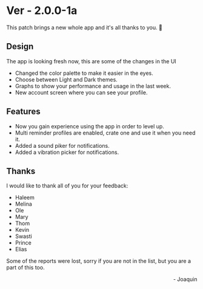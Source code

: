 # Ver - 2.0.0-1a

This patch brings a new whole app and it's all thanks to you. :tada:

## Design

The app is looking fresh now, this are some of the changes in the UI

- Changed the color palette to make it easier in the eyes.
- Choose between Light and Dark themes.
- Graphs to show your performance and usage in the last week.
- New account screen where you can see your profile.

## Features

- Now you gain experience using the app in order to level up.
- Multi reminder profiles are enabled, crate one and use it when you need it.
- Added a sound piker for notifications.
- Added a vibration picker for notifications.

## Thanks

I would like to thank all of you for your feedback:

- Haleem
- Melina
- Ole
- Mary 
- Thom
- Kevin
- Swasti
- Prince
- Elias

Some of the reports were lost, sorry if you are not in the list, but you are a part of this too.



<div style="text-align: right">- Joaquin</div>
